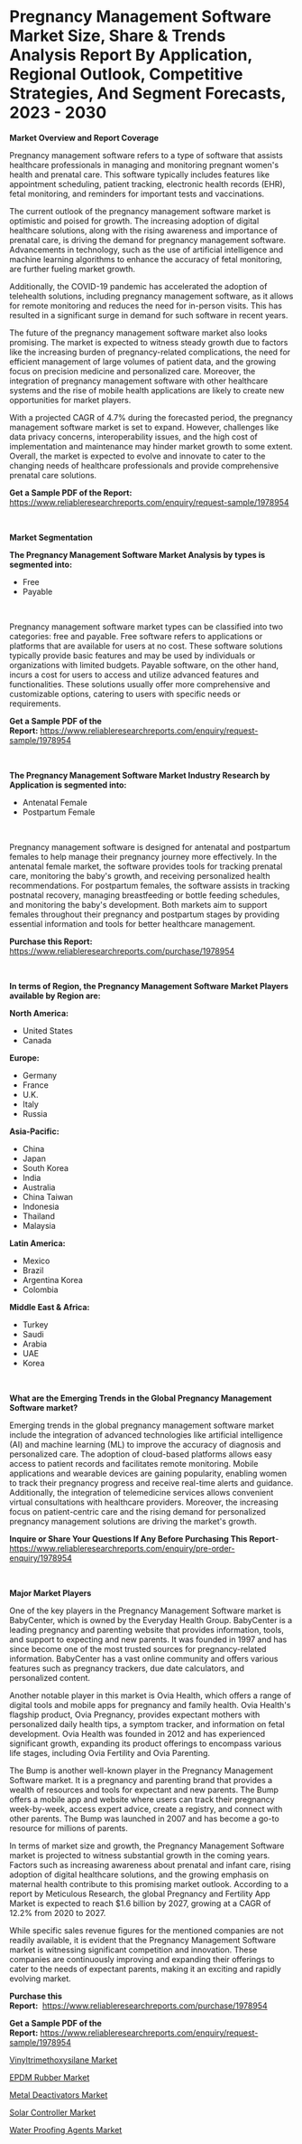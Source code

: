 <p><h1>Pregnancy Management Software Market Size, Share & Trends Analysis Report By Application, Regional Outlook, Competitive Strategies, And Segment Forecasts, 2023 - 2030</h1></p><p><strong>Market Overview and Report Coverage</strong></p>
<p><p>Pregnancy management software refers to a type of software that assists healthcare professionals in managing and monitoring pregnant women's health and prenatal care. This software typically includes features like appointment scheduling, patient tracking, electronic health records (EHR), fetal monitoring, and reminders for important tests and vaccinations.</p><p>The current outlook of the pregnancy management software market is optimistic and poised for growth. The increasing adoption of digital healthcare solutions, along with the rising awareness and importance of prenatal care, is driving the demand for pregnancy management software. Advancements in technology, such as the use of artificial intelligence and machine learning algorithms to enhance the accuracy of fetal monitoring, are further fueling market growth.</p><p>Additionally, the COVID-19 pandemic has accelerated the adoption of telehealth solutions, including pregnancy management software, as it allows for remote monitoring and reduces the need for in-person visits. This has resulted in a significant surge in demand for such software in recent years.</p><p>The future of the pregnancy management software market also looks promising. The market is expected to witness steady growth due to factors like the increasing burden of pregnancy-related complications, the need for efficient management of large volumes of patient data, and the growing focus on precision medicine and personalized care. Moreover, the integration of pregnancy management software with other healthcare systems and the rise of mobile health applications are likely to create new opportunities for market players.</p><p>With a projected CAGR of 4.7% during the forecasted period, the pregnancy management software market is set to expand. However, challenges like data privacy concerns, interoperability issues, and the high cost of implementation and maintenance may hinder market growth to some extent. Overall, the market is expected to evolve and innovate to cater to the changing needs of healthcare professionals and provide comprehensive prenatal care solutions.</p></p>
<p><strong>Get a Sample PDF of the Report:</strong> <a href="https://www.reliableresearchreports.com/enquiry/request-sample/1978954">https://www.reliableresearchreports.com/enquiry/request-sample/1978954</a></p>
<p>&nbsp;</p>
<p><strong>Market Segmentation</strong></p>
<p><strong>The Pregnancy Management Software Market Analysis by types is segmented into:</strong></p>
<p><ul><li>Free</li><li>Payable</li></ul></p>
<p>&nbsp;</p>
<p><p>Pregnancy management software market types can be classified into two categories: free and payable. Free software refers to applications or platforms that are available for users at no cost. These software solutions typically provide basic features and may be used by individuals or organizations with limited budgets. Payable software, on the other hand, incurs a cost for users to access and utilize advanced features and functionalities. These solutions usually offer more comprehensive and customizable options, catering to users with specific needs or requirements.</p></p>
<p><strong>Get a Sample PDF of the Report:</strong>&nbsp;<a href="https://www.reliableresearchreports.com/enquiry/request-sample/1978954">https://www.reliableresearchreports.com/enquiry/request-sample/1978954</a></p>
<p>&nbsp;</p>
<p><strong>The Pregnancy Management Software Market Industry Research by Application is segmented into:</strong></p>
<p><ul><li>Antenatal Female</li><li>Postpartum Female</li></ul></p>
<p>&nbsp;</p>
<p><p>Pregnancy management software is designed for antenatal and postpartum females to help manage their pregnancy journey more effectively. In the antenatal female market, the software provides tools for tracking prenatal care, monitoring the baby's growth, and receiving personalized health recommendations. For postpartum females, the software assists in tracking postnatal recovery, managing breastfeeding or bottle feeding schedules, and monitoring the baby's development. Both markets aim to support females throughout their pregnancy and postpartum stages by providing essential information and tools for better healthcare management.</p></p>
<p><strong>Purchase this Report:</strong>&nbsp; <a href="https://www.reliableresearchreports.com/purchase/1978954">https://www.reliableresearchreports.com/purchase/1978954</a></p>
<p>&nbsp;</p>
<p><strong>In terms of Region, the Pregnancy Management Software Market Players available by Region are:</strong></p>
<p>
    <p> <strong> North America: </strong>
        <ul>
            <li>United States</li>
            <li>Canada</li>
        </ul>
        </p> 
    <p> <strong> Europe: </strong>
        <ul>
            <li>Germany</li>
            <li>France</li>
            <li>U.K.</li>
            <li>Italy</li>
            <li>Russia</li>
        </ul>
        </p> 
    <p> <strong> Asia-Pacific: </strong>
        <ul>
            <li>China</li>
            <li>Japan</li>
            <li>South Korea</li>
            <li>India</li>
            <li>Australia</li>
            <li>China Taiwan</li>
            <li>Indonesia</li>
            <li>Thailand</li>
            <li>Malaysia</li>
        </ul>
        </p> 
    <p> <strong> Latin America: </strong>
        <ul>
            <li>Mexico</li>
            <li>Brazil</li>
            <li>Argentina Korea</li>
            <li>Colombia</li>
        </ul>
        </p> 
    <p> <strong> Middle East & Africa: </strong>
        <ul>
            <li>Turkey</li>
            <li>Saudi</li>
            <li>Arabia</li>
            <li>UAE</li>
            <li>Korea</li>
        </ul>
    </p>
    </p>
<p>&nbsp;</p>
<p><strong>What are the Emerging Trends in the Global Pregnancy Management Software market?</strong></p>
<p><p>Emerging trends in the global pregnancy management software market include the integration of advanced technologies like artificial intelligence (AI) and machine learning (ML) to improve the accuracy of diagnosis and personalized care. The adoption of cloud-based platforms allows easy access to patient records and facilitates remote monitoring. Mobile applications and wearable devices are gaining popularity, enabling women to track their pregnancy progress and receive real-time alerts and guidance. Additionally, the integration of telemedicine services allows convenient virtual consultations with healthcare providers. Moreover, the increasing focus on patient-centric care and the rising demand for personalized pregnancy management solutions are driving the market's growth.</p></p>
<p><strong>Inquire or Share Your Questions If Any Before Purchasing This Report</strong>- <a href="https://www.reliableresearchreports.com/enquiry/pre-order-enquiry/1978954">https://www.reliableresearchreports.com/enquiry/pre-order-enquiry/1978954</a></p>
<p>&nbsp;</p>
<p><strong>Major Market Players</strong></p>
<p><p>One of the key players in the Pregnancy Management Software market is BabyCenter, which is owned by the Everyday Health Group. BabyCenter is a leading pregnancy and parenting website that provides information, tools, and support to expecting and new parents. It was founded in 1997 and has since become one of the most trusted sources for pregnancy-related information. BabyCenter has a vast online community and offers various features such as pregnancy trackers, due date calculators, and personalized content. </p><p>Another notable player in this market is Ovia Health, which offers a range of digital tools and mobile apps for pregnancy and family health. Ovia Health's flagship product, Ovia Pregnancy, provides expectant mothers with personalized daily health tips, a symptom tracker, and information on fetal development. Ovia Health was founded in 2012 and has experienced significant growth, expanding its product offerings to encompass various life stages, including Ovia Fertility and Ovia Parenting.</p><p>The Bump is another well-known player in the Pregnancy Management Software market. It is a pregnancy and parenting brand that provides a wealth of resources and tools for expectant and new parents. The Bump offers a mobile app and website where users can track their pregnancy week-by-week, access expert advice, create a registry, and connect with other parents. The Bump was launched in 2007 and has become a go-to resource for millions of parents.</p><p>In terms of market size and growth, the Pregnancy Management Software market is projected to witness substantial growth in the coming years. Factors such as increasing awareness about prenatal and infant care, rising adoption of digital healthcare solutions, and the growing emphasis on maternal health contribute to this promising market outlook. According to a report by Meticulous Research, the global Pregnancy and Fertility App Market is expected to reach $1.6 billion by 2027, growing at a CAGR of 12.2% from 2020 to 2027.</p><p>While specific sales revenue figures for the mentioned companies are not readily available, it is evident that the Pregnancy Management Software market is witnessing significant competition and innovation. These companies are continuously improving and expanding their offerings to cater to the needs of expectant parents, making it an exciting and rapidly evolving market.</p></p>
<p><strong>Purchase this Report:</strong>&nbsp;&nbsp;<a href="https://www.reliableresearchreports.com/purchase/1978954">https://www.reliableresearchreports.com/purchase/1978954</a></p>
<p></p>
<p><strong>Get a Sample PDF of the Report:</strong>&nbsp;<a href="https://www.reliableresearchreports.com/enquiry/request-sample/1978954">https://www.reliableresearchreports.com/enquiry/request-sample/1978954</a></p>
<p><p><a href="https://medium.com/@favor.look.seal/vinyltrimethoxysilane-market-analysis-and-sze-forecasted-for-period-from-2023-to-2030-fa29c9ea5f85">Vinyltrimethoxysilane Market</a></p><p><a href="https://medium.com/@poem.snap.phase/decoding-epdm-rubber-market-metrics-market-share-trends-and-growth-patterns-344f9db89db0">EPDM Rubber Market</a></p><p><a href="https://medium.com/@plan.sock.color/metal-deactivators-market-analysis-its-cagr-market-segmentation-and-global-industry-overview-70193c29b94a">Metal Deactivators Market</a></p><p><a href="https://medium.com/@inner.zone.room/solar-controller-nbsp-market-focuses-on-market-share-size-and-projected-forecast-till-2030-9dacb2c5b4ad">Solar Controller Market</a></p><p><a href="https://medium.com/@sight.lens.slot/water-proofing-agents-nbsp-market-focuses-on-market-share-size-and-projected-forecast-till-2030-0407e4336e8d">Water Proofing Agents Market</a></p></p>